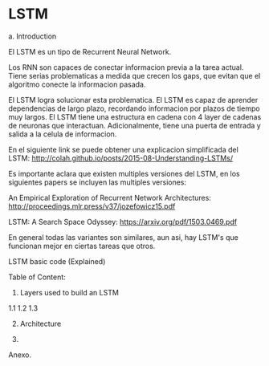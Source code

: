 # LSTM

a. Introduction

El LSTM es un tipo de Recurrent Neural Network. 

Los RNN son capaces de conectar informacion previa a la tarea actual. Tiene serias problematicas 
a medida que crecen los gaps, que evitan que el algoritmo conecte la informacion pasada. 

El LSTM logra solucionar esta problematica. El LSTM es capaz de aprender dependencias de largo plazo, recordando informacion por
plazos de tiempo muy largos. El LSTM tiene una estructura en cadena con 4 layer de cadenas de neuronas que interactuan. Adicionalmente, tiene una puerta de entrada y salida a la celula de informacion. 

En el siguiente link se puede obtener una explicacion simplificada del LSTM: 
http://colah.github.io/posts/2015-08-Understanding-LSTMs/

Es importante aclara que existen multiples versiones del LSTM, en los siguientes papers se incluyen las multiples versiones: 

An Empirical Exploration of Recurrent Network Architectures:
http://proceedings.mlr.press/v37/jozefowicz15.pdf

LSTM: A Search Space Odyssey:
https://arxiv.org/pdf/1503.0469.pdf

En general todas las variantes son similares, aun asi, hay LSTM's que funcionan mejor en ciertas tareas que otros.  

LSTM basic code (Explained)

Table of Content:

1. Layers used to build an LSTM

  1.1
  1.2
  1.3

2. Architecture

3.
Anexo. 
